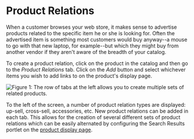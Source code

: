 # Product Relations

When a customer browses your web store, it makes sense to advertise products
related to the specific item he or she is looking for. Often the advertised item
is something most customers would buy anyway--a mouse to go with that new
laptop, for example--but which they might buy from another vendor if they aren't
aware of the breadth of your catalog.

To create a product relation, click on the product in the catalog and then go to
the *Product Relations* tab. Click on the *Add* button and select whichever
items you wish to add links to on the product's display page.

![Figure 1: The row of tabs at the left allows you to create multiple sets of related products.](../../../../images/product-relations.png)

To the left of the screen, a number of product relation types are displayed:
up-sell, cross-sell, accessories, etc. New product relations can be added in
each tab. This allows for the creation of several different sets of product
relations which can be easily alternated by configuring the Search Results
portlet on the [product display page](discover/portal/-/knowledge_base/7-1/product-detail-page).

<!--Ok. To create your own type, go into Control panel/system
settings/category.commerce/Product relation types. Add as many types as you want
and call them what you want-they all work the same way. To determine which type
will be displayed, configure the search results portal on the product detail
page. Not sure yet whether this can be customized by individual product or if
you have to have individual pages to do that.-->

